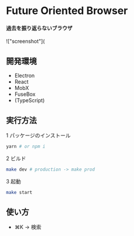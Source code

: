 # Future Oriented Browser
#### 過去を振り返らないブラウザ
!["screenshot"](


## 開発環境
* Electron
* React
* MobX
* FuseBox
* (TypeScript)


## 実行方法
1 パッケージのインストール

```bash
yarn # or npm i
```

2 ビルド

```bash
make dev # production -> make prod
```

3 起動

```bash
make start
```


## 使い方
- ⌘K → 検索
